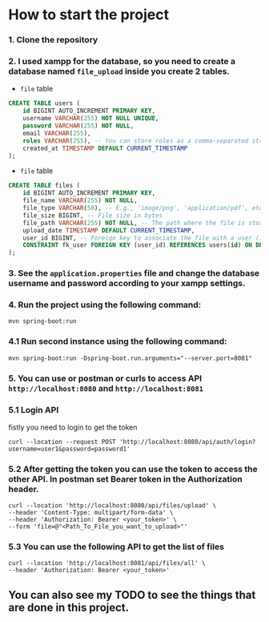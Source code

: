 # How to start the project

### 1. Clone the repository

### 2. I used xampp for the database, so you need to create a database named `file_upload` inside you create 2 tables.
- `file` table
```sql
CREATE TABLE users (
    id BIGINT AUTO_INCREMENT PRIMARY KEY,
    username VARCHAR(255) NOT NULL UNIQUE,
    password VARCHAR(255) NOT NULL,
    email VARCHAR(255),
    roles VARCHAR(255), -- You can store roles as a comma-separated string or create a separate roles table
    created_at TIMESTAMP DEFAULT CURRENT_TIMESTAMP
);
```
- `file` table
```sql
CREATE TABLE files (
    id BIGINT AUTO_INCREMENT PRIMARY KEY,
    file_name VARCHAR(255) NOT NULL,
    file_type VARCHAR(50), -- E.g., 'image/png', 'application/pdf', etc.
    file_size BIGINT, -- File size in bytes
    file_path VARCHAR(255) NOT NULL, -- The path where the file is stored (if stored locally)
    upload_date TIMESTAMP DEFAULT CURRENT_TIMESTAMP,
    user_id BIGINT, -- Foreign key to associate the file with a user (if needed)
    CONSTRAINT fk_user FOREIGN KEY (user_id) REFERENCES users(id) ON DELETE CASCADE
);
```
### 3. See the `application.properties` file and change the database username and password according to your xampp settings.

### 4. Run the project using the following command:
```shell
mvn spring-boot:run
```
### 4.1 Run second instance using the following command:
```shell
mvn spring-boot:run -Dspring-boot.run.arguments="--server.port=8081"
```
### 5. You can use or postman or curls to access API `http://localhost:8080` and `http://localhost:8081`

### 5.1 Login API
fistly you need to login to get the token
```shell
curl --location --request POST 'http://localhost:8080/api/auth/login?username=user1&password=password1'
```
### 5.2 After getting the token you can use the token to access the other API. In postman set Bearer token in the Authorization header. 
```shell
curl --location 'http://localhost:8080/api/files/upload' \
--header 'Content-Type: multipart/form-data' \
--header 'Authorization: Bearer <your_token>' \
--form 'file=@"<Path_To_File_you_want_to_upload>"'
```

### 5.3 You can use the following API to get the list of files
```shell
curl --location 'http://localhost:8081/api/files/all' \
--header 'Authorization: Bearer <your_token>'

```
## You can also see my TODO to see the things that are done in this project.